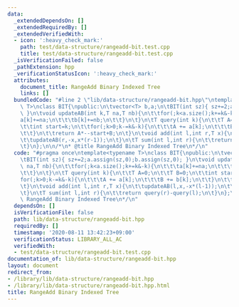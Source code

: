 ```yaml
---
data:
  _extendedDependsOn: []
  _extendedRequiredBy: []
  _extendedVerifiedWith:
  - icon: ':heavy_check_mark:'
    path: test/data-structure/rangeadd-bit.test.cpp
    title: test/data-structure/rangeadd-bit.test.cpp
  _isVerificationFailed: false
  _pathExtension: hpp
  _verificationStatusIcon: ':heavy_check_mark:'
  attributes:
    document_title: RangeAdd Binary Indexed Tree
    links: []
  bundledCode: "#line 2 \"lib/data-structure/rangeadd-bit.hpp\"\ntemplate<typename\
    \ T>\nclass BIT{\npublic:\n\tvector<T> b,a;\n\tBIT(int sz){ sz+=2;a.assign(sz,0);b.assign(sz,0);\
    \ }\n\tvoid updateAB(int k,T na,T nb){\n\t\tfor(;k<a.size();k+=k&-k){\n\t\t\t\
    a[k]+=na;\n\t\t\tb[k]+=nb;\n\t\t}\n\t}\n\tT query(int k){\n\t\tT A=0;\n\t\tT B=0;\n\
    \t\tint start=k;\n\t\tfor(;k>0;k-=k&-k){\n\t\t\tA += a[k];\n\t\t\tB += b[k];\n\
    \t\t}\n\t\treturn A*--start+B;\n\t}\n\tvoid add(int l,int r,T x){\n\t\tupdateAB(l,x,-x*(l-1));\n\
    \t\tupdateAB(r,-x,x*(r-1));\n\t}\n\tT sum(int l,int r){\n\t\treturn query(r)-query(l);\n\
    \t}\n};\n\n/*\n* @title RangeAdd Binary Indexed Tree\n*/\n"
  code: "#pragma once\ntemplate<typename T>\nclass BIT{\npublic:\n\tvector<T> b,a;\n\
    \tBIT(int sz){ sz+=2;a.assign(sz,0);b.assign(sz,0); }\n\tvoid updateAB(int k,T\
    \ na,T nb){\n\t\tfor(;k<a.size();k+=k&-k){\n\t\t\ta[k]+=na;\n\t\t\tb[k]+=nb;\n\
    \t\t}\n\t}\n\tT query(int k){\n\t\tT A=0;\n\t\tT B=0;\n\t\tint start=k;\n\t\t\
    for(;k>0;k-=k&-k){\n\t\t\tA += a[k];\n\t\t\tB += b[k];\n\t\t}\n\t\treturn A*--start+B;\n\
    \t}\n\tvoid add(int l,int r,T x){\n\t\tupdateAB(l,x,-x*(l-1));\n\t\tupdateAB(r,-x,x*(r-1));\n\
    \t}\n\tT sum(int l,int r){\n\t\treturn query(r)-query(l);\n\t}\n};\n\n/*\n* @title\
    \ RangeAdd Binary Indexed Tree\n*/\n"
  dependsOn: []
  isVerificationFile: false
  path: lib/data-structure/rangeadd-bit.hpp
  requiredBy: []
  timestamp: '2020-08-11 13:42:23+09:00'
  verificationStatus: LIBRARY_ALL_AC
  verifiedWith:
  - test/data-structure/rangeadd-bit.test.cpp
documentation_of: lib/data-structure/rangeadd-bit.hpp
layout: document
redirect_from:
- /library/lib/data-structure/rangeadd-bit.hpp
- /library/lib/data-structure/rangeadd-bit.hpp.html
title: RangeAdd Binary Indexed Tree
---
```

